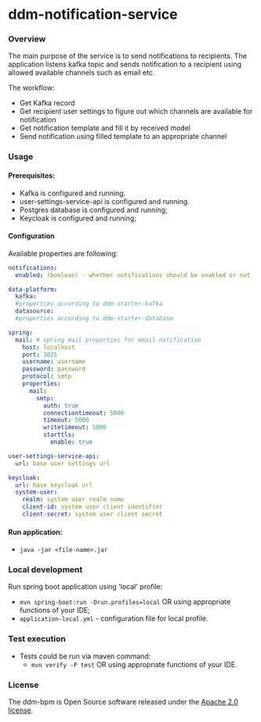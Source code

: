 # ddm-notification-service

### Overview

The main purpose of the service is to send notifications to recipients. The application listens
kafka topic and sends notification to a recipient using allowed available channels such as email
etc.

The workflow:

* Get Kafka record
* Get recipient user settings to figure out which channels are available for notification
* Get notification template and fill it by received model
* Send notification using filled template to an appropriate channel

### Usage

#### Prerequisites:

* Kafka is configured and running.
* user-settings-service-api is configured and running.
* Postgres database is configured and running;
* Keycloak is configured and running;

#### Configuration

Available properties are following:

```yaml
notifications:
  enabled: (boolean) - whether notifications should be enabled or not

data-platform:
  kafka:
  #properties according to ddm-starter-kafka
  datasource:
  #properties according to ddm-starter-database

spring:
  mail: # spring mail properties for email notification
    host: localhost
    port: 3025
    username: username
    password: password
    protocol: smtp
    properties:
      mail:
        smtp:
          auth: true
          connectiontimeout: 5000
          timeout: 5000
          writetimeout: 5000
          starttls:
            enable: true

user-settings-service-api:
  url: base user settings url

keycloak:
  url: base keycloak url
  system-user:
    realm: system user realm name
    client-id: system user client identifier
    client-secret: system user client secret
```

#### Run application:

* `java -jar <file-name>.jar`

### Local development

Run spring boot application using 'local' profile:

* `mvn spring-boot:run -Drun.profiles=local` OR using appropriate functions of your IDE;
* `application-local.yml` - configuration file for local profile.

### Test execution

* Tests could be run via maven command:
    * `mvn verify -P test` OR using appropriate functions of your IDE.

### License

The ddm-bpm is Open Source software released under
the [Apache 2.0 license](https://www.apache.org/licenses/LICENSE-2.0).
